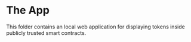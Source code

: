 # The App

This folder contains an local web application for displaying tokens inside publicly trusted smart contracts.